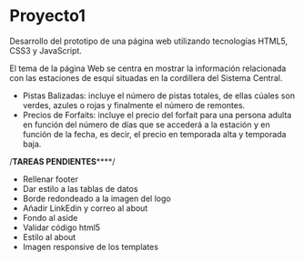 # Proyecto1

Desarrollo del prototipo de una página web utilizando tecnologías HTML5, CSS3 y JavaScript.

El tema de la página Web se centra en mostrar la información relacionada con las estaciones de esquí situadas en la cordillera del Sistema Central.

- Pistas Balizadas: incluye el número de pistas totales, de ellas cúales son verdes, azules o rojas y finalmente el número de remontes.
- Precios de Forfaits: incluye el precio del forfait para una persona adulta en función del número de días que se accederá a la estación y en función de la fecha, es decir, el precio en temporada alta y temporada baja.

/******TAREAS PENDIENTES**********/
- Rellenar footer
- Dar estilo a las tablas de datos
- Borde redondeado a la imagen del logo
- Añadir LinkEdin y correo al about
- Fondo al aside
- Validar código html5
- Estilo al about
- Imagen responsive de los templates
